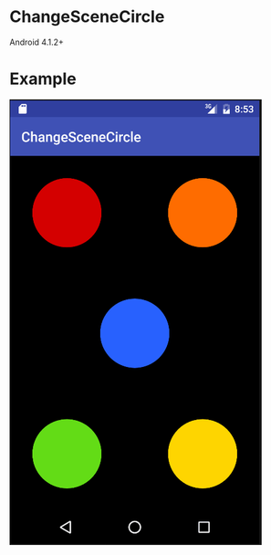 # ChangeSceneCircle 
Android 4.1.2+

Example
============
<img src="https://github.com/Litvinenko-Anton/ChangeSceneCircle/blob/master/ChangeSceneCircleGIF.gif"/>

